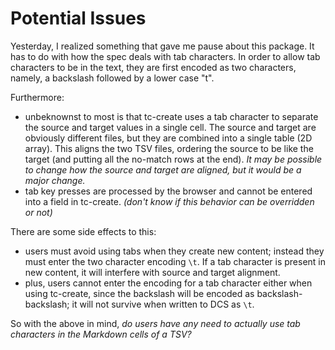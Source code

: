# Potential Issues


Yesterday, I realized something that gave me pause about this package. It has to do with how the spec deals with tab characters. In order to allow tab characters to be in the text, they are first encoded as two characters, namely, a backslash followed by a lower case "t".

Furthermore:
- unbeknownst to most is that tc-create uses a tab character to separate the source and target values in a single cell. The source and target are obviously different files, but they are combined into a single table (2D array). This aligns the two TSV files, ordering the source to be like the target (and putting all the no-match rows at the end). *It may be possible to change how the source and target are aligned, but it would be a major change.*
- tab key presses are processed by the browser and cannot be entered into a field in tc-create. *(don't know if this behavior can be overridden or not)*

There are some side effects to this:
- users must avoid using tabs when they create new content; instead they must enter the two character encoding `\t`. If a tab character is present in new content, it will interfere with source and target alignment.
- plus, users cannot enter the encoding for a tab character either when using tc-create, since the backslash will be encoded as backslash-backslash; it will not survive when written to DCS as `\t`.

So with the above in mind, *do users have any need to actually use tab characters in the Markdown cells of a TSV?*